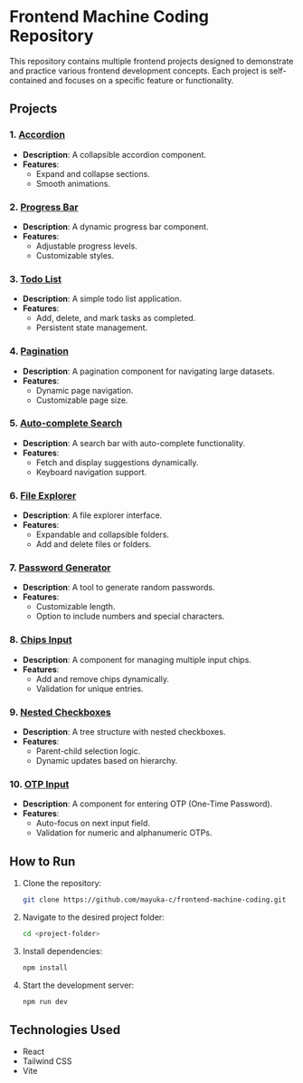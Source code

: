 # Frontend Machine Coding Repository

This repository contains multiple frontend projects designed to demonstrate and practice various frontend development concepts. Each project is self-contained and focuses on a specific feature or functionality.

## Projects

### 1. [Accordion](./accordion)
- **Description**: A collapsible accordion component.
- **Features**:
  - Expand and collapse sections.
  - Smooth animations.

### 2. [Progress Bar](./progress-bar)
- **Description**: A dynamic progress bar component.
- **Features**:
  - Adjustable progress levels.
  - Customizable styles.

### 3. [Todo List](./todo-list)
- **Description**: A simple todo list application.
- **Features**:
  - Add, delete, and mark tasks as completed.
  - Persistent state management.

### 4. [Pagination](./pagination)
- **Description**: A pagination component for navigating large datasets.
- **Features**:
  - Dynamic page navigation.
  - Customizable page size.

### 5. [Auto-complete Search](./autocomplete-search)
- **Description**: A search bar with auto-complete functionality.
- **Features**:
  - Fetch and display suggestions dynamically.
  - Keyboard navigation support.

### 6. [File Explorer](./file-explorer)
- **Description**: A file explorer interface.
- **Features**:
  - Expandable and collapsible folders.
  - Add and delete files or folders.

### 7. [Password Generator](./password-generator)
- **Description**: A tool to generate random passwords.
- **Features**:
  - Customizable length.
  - Option to include numbers and special characters.

### 8. [Chips Input](./chips-input)
- **Description**: A component for managing multiple input chips.
- **Features**:
  - Add and remove chips dynamically.
  - Validation for unique entries.

### 9. [Nested Checkboxes](./nested-checkboxes)
- **Description**: A tree structure with nested checkboxes.
- **Features**:
  - Parent-child selection logic.
  - Dynamic updates based on hierarchy.

### 10. [OTP Input](./otp-input)
- **Description**: A component for entering OTP (One-Time Password).
- **Features**:
  - Auto-focus on next input field.
  - Validation for numeric and alphanumeric OTPs.

## How to Run
1. Clone the repository:
   ```bash
   git clone https://github.com/mayuka-c/frontend-machine-coding.git
   ```
2. Navigate to the desired project folder:
   ```bash
   cd <project-folder>
   ```
3. Install dependencies:
   ```bash
   npm install
   ```
4. Start the development server:
   ```bash
   npm run dev
   ```

## Technologies Used
- React
- Tailwind CSS
- Vite
